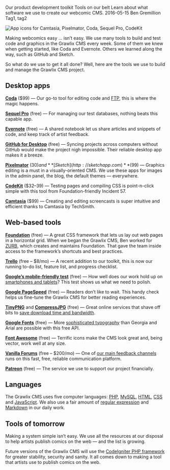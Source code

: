 Our product development toolkit
Tools on our belt
Learn about what software we use to create our webcomic CMS.
2016-05-15
Ben Gremillion
Tag1, tag2

![App icons for Camtasia, Pixelmator, Coda, Sequel Pro, CodeKit](/blog_content/our-code-development-toolkit/tools-teaser.jpg)

Making webcomics easy &hellip; isn’t easy. We use many tools to build and test code and graphics in the Grawlix CMS every week. Some of them we knew when getting started, like Coda and Evernote. Others we learned along the way, such as GitHub and Sketch.

So what do we use to get it all done? Well, here are the tools we use to build and manage the Grawlix CMS project.

## Desktop apps

**[Coda](http://www.panic.com/coda/)** ($99) — Our go-to tool for editing code and [FTP](http://www.getgrawlix.com/docs/1/ftp), this is where the magic happens.

**[Sequel Pro](http://www.sequelpro.com)** (free) — For managing our test databases, nothing beats this capable app.

**[Evernote](https://evernote.com/)** (free) — A shared notebook let us share articles and snippets of code, and keep track of artist feedback.

**[GitHub for Desktop](https://desktop.github.com)** (free) — Syncing projects across computers without GitHub would make the project nigh impossible. Their reliable desktop app makes it a breeze.

**[Pixelmator](http://pixelmator.com/)** ($30) and **[Sketch](http://sketchapp.com)** ($99) — Graphics editing is a must in a visually-oriented CMS. We use these apps for images in the admin panel, the blog, the default themes — everywhere.

**[CodeKit](http://incident57.com/codekit/)** ($32–39) — Testing pages and compiling CSS is point-n-click simple with this tool from Foundation-friendly Incident 57.

**[Camtasia](https://www.techsmith.com/camtasia.html)** ($99) — Creating and editing screencasts is super intuitive and efficient thanks to Camtasia by TechSmith.

## Web-based tools

**[Foundation](http://foundation.zurb.com)** (free) — A great CSS framework that lets us lay out web pages in a horizontal grid. When we began the Grawlix CMS, Ben worked for [ZURB](http://zurb.com/), which creates and maintains Foundation. That gave the team inside access to the framework’s shortcuts and best practices.

**[Trello](https://trello.com/)** (free – $8/mo) — A recent addition to our toolkit, this is now our running to-do list, feature list, and progress checklist.

**[Google’s mobile-friendly test](http://www.google.com/webmasters/tools/mobile-friendly/)** (free) — How well does our work hold up on [smartphones and tablets](http://www.getgrawlix.com/blog/post/designing-webcomic-site)? This test shows us what we need to polish.

**[Google PageSpeed](https://developers.google.com/speed/pagespeed/insights/)** (free) — Readers don’t like to wait. This handy check helps us fine-tune the Grawlix CMS for better reading experiences.

**[TinyPNG](https://tinypng.com)** and **[CompressJPG](http://compressjpeg.com)** (free) — Great online services that shave off bits to [save download time and bandwidth](http://www.getgrawlix.com/docs/1/image-optimization).

**[Google Fonts](https://www.google.com/fonts)** (free) — More [sophisticated typography](http://www.getgrawlix.com/blog/post/typography-in-webcomics) than Georgia and Arial are possible with this free API.

**[Font Awesome](http://fontawesome.io)** (free) — Terrific icons make the CMS look great and, being vector, work well at any size.

**[Vanilla Forums](https://vanillaforums.com)** (free – $200/mo) — One of [our main feedback channels](http://www.getgrawlix.com/forum/) runs on this fast, free, reliable communication platform.

**[Patreon](https://www.patreon.com/grawlixcomix?ty=h)** (free) — The service we use to support our project financially.

## Languages

The Grawlix CMS uses five computer languages: [PHP](http://php.net), [MySQL](https://www.mysql.com), [HTML](http://html5doctor.com), [CSS](https://css-tricks.com) and [JavaScript](http://learn-js.org). We also use a fair amount of [regular expression](http://regexone.com) and [Markdown](http://daringfireball.net/projects/markdown/) in our daily work.

## Tools of tomorrow

Making a system simple isn’t easy. We use all the resources at our disposal to help artists publish comics on the web — and the list is growing. 

Future versions of the Grawlix CMS will use the [CodeIgniter PHP framework](http://codeigniter.com) for greater stability, security and sanity. It all comes down to making a tool that artists use to publish comics on the web.
